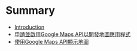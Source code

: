 # Summary

* [Introduction](README.md)
* [申請並啟用Google Maps API以開發地圖應用程式](apply_google_api_key.md)
* [使用Google Maps API顯示地圖](using_google_maps_api_to_show_map.md)


